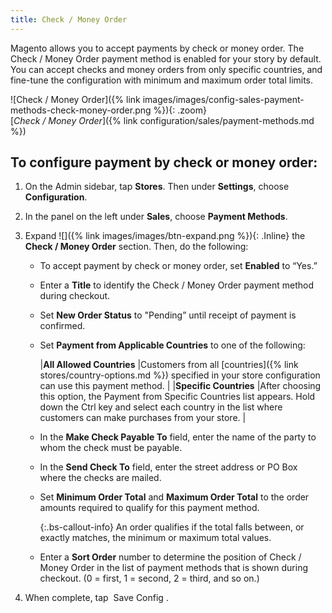 ```yaml
---
title: Check / Money Order
---
```



Magento allows you to accept payments by check or money order. The Check / Money Order payment method is enabled for your story by default. You can accept checks and money orders from only specific countries, and fine-tune the configuration with minimum and maximum order total limits.

![Check / Money Order]({% link images/images/config-sales-payment-methods-check-money-order.png %}){: .zoom}  
[_Check / Money Order_]({% link configuration/sales/payment-methods.md %})

## To configure payment by check or money order:

1. On the Admin sidebar, tap **Stores**. Then under **Settings**, choose **Configuration**.

1. In the panel on the left under **Sales**, choose **Payment Methods**.

1. Expand ![]({% link images/images/btn-expand.png %}){: .Inline} the **Check / Money Order** section. Then, do the following:

   - To accept payment by check or money order, set **Enabled** to “Yes.”

   - Enter a **Title** to identify the Check / Money Order payment method during checkout.

   - Set **New Order Status** to "Pending” until receipt of payment is confirmed.

   - Set **Payment from Applicable Countries** to one of the following:

     |**All Allowed Countries** |Customers from all [countries]({% link stores/country-options.md %}) specified in your store configuration can use this payment method. |
     |**Specific Countries** |After choosing this option, the Payment from Specific Countries list appears. Hold down the Ctrl key and select each country in the list where customers can make purchases from your store. |

   - In the **Make Check Payable To** field, enter the name of the party to whom the check must be payable.

   - In the **Send Check To** field, enter the street address or PO Box where the checks are mailed.

   - Set **Minimum Order Total** and **Maximum Order Total** to the order amounts required to qualify for this payment method.

     {:.bs-callout-info}
     An order qualifies if the total falls between, or exactly matches, the minimum or maximum total values.

   - Enter a **Sort Order** number to determine the position of Check / Money Order in the list of payment methods that is shown during checkout. (0 = first, 1 = second, 2 = third, and so on.)

1. When complete, tap <span class="btn"> Save Config </span>.
